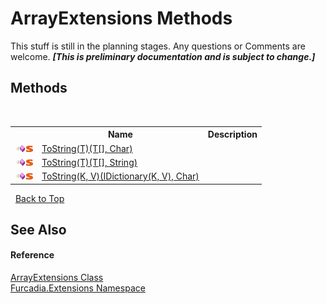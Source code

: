 # ArrayExtensions Methods
This stuff is still in the planning stages. Any questions or Comments are welcome. _**\[This is preliminary documentation and is subject to change.\]**_


## Methods
&nbsp;<table><tr><th></th><th>Name</th><th>Description</th></tr><tr><td>![Public method](media/pubmethod.gif "Public method")![Static member](media/static.gif "Static member")</td><td><a href="M_Furcadia_Extensions_ArrayExtensions_ToString__1">ToString(T)(T[], Char)</a></td><td /></tr><tr><td>![Public method](media/pubmethod.gif "Public method")![Static member](media/static.gif "Static member")</td><td><a href="M_Furcadia_Extensions_ArrayExtensions_ToString__1_1">ToString(T)(T[], String)</a></td><td /></tr><tr><td>![Public method](media/pubmethod.gif "Public method")![Static member](media/static.gif "Static member")</td><td><a href="M_Furcadia_Extensions_ArrayExtensions_ToString__2">ToString(K, V)(IDictionary(K, V), Char)</a></td><td /></tr></table>&nbsp;
<a href="#arrayextensions-methods">Back to Top</a>

## See Also


#### Reference
<a href="T_Furcadia_Extensions_ArrayExtensions">ArrayExtensions Class</a><br /><a href="N_Furcadia_Extensions">Furcadia.Extensions Namespace</a><br />